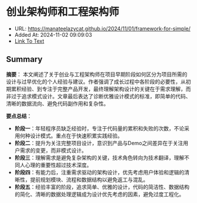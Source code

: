 # 创业架构师和工程架构师
- URL: https://manateelazycat.github.io/2024/11/01/framework-for-simple/
- Added At: 2024-11-02 09:09:03
- [Link To Text](2024-11-02-创业架构师和工程架构师_raw.md)

## Summary
**摘要**：
本文阐述了关于创业与工程架构师在项目早期阶段如何区分为项目所需的设计与过早优化的个人经验与建议。作者强调了成长过程中各阶段的必要性，从初期累积经验、到专注于完整产品开发，最终理解架构设计的关键在于需求理解，而非过于追求模式设计。文章最后表达了诊断优雅设计模式的标准，即简单的代码、清晰的数据流向、避免代码副作用和复杂性。

**要点总结**：
- **阶段一**：年轻程序员缺乏经验时，专注于代码量的累积和失败的次数，不论采用何种设计模式。重点在于快速积累实践经验。
- **阶段二**：提升为关注完整项目设计，意识到产品与Demo之间差异在于关注用户需求的变更，而非模式设计。
- **阶段三**：理解需求是避免复杂架构的关键，技术角色转向为技术翻译，理解不同人心理的重要性超过技术深度。
- **阶段四**：有能力后，注重需求驱动的架构设计，优先考虑用户体验和逻辑的清晰性，提前规划模块、流程和数据结构以避免返工与混乱。
- **阶段五**：经验丰富的阶段，追求简单、优雅的设计，代码的简洁性、数据结构的简化、清晰的数据处理逻辑成为设计优先考虑的因素，避免过度工程化。
